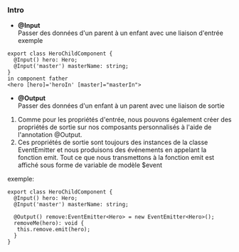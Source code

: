 ### Intro

* <strong>@Input</strong><br>
Passer des données d'un parent à un enfant avec une liaison d'entrée
exemple
```
export class HeroChildComponent {
  @Input() hero: Hero;
  @Input('master') masterName: string;
}
in component father 
<hero [hero]='heroIn' [master]="masterIn">
```
* <strong>@Output</strong><br>
Passer des données d'un enfant à un parent avec une liaison de sortie
1) Comme pour les propriétés d'entrée, nous pouvons également créer des propriétés de sortie sur nos composants personnalisés à l'aide de l'annotation @Output.<br>
2) Ces propriétés de sortie sont toujours des instances de la classe EventEmitter et nous produisons des événements en appelant la fonction emit. Tout ce que nous transmettons à la fonction emit est affiché sous forme de variable de modèle $event

exemple:
```
export class HeroChildComponent {
  @Input() hero: Hero;
  @Input('master') masterName: string;
  
  @Output() remove:EventEmitter<Hero> = new EventEmitter<Hero>();
  removeMe(hero): void {
   this.remove.emit(hero);
  }
}
```
